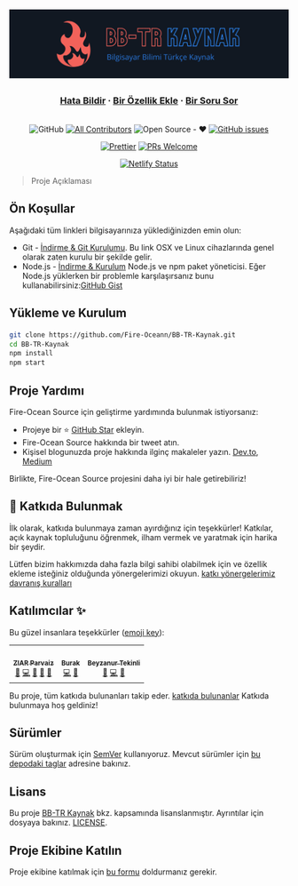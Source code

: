 <h1 align="center">
  <a href="https://bb-tr-kaynak.netlify.app/"><img src="./static/img/slash-introducing.png" alt="Bilgisayar Bilimi Türkçe Kaynak"></a>
</h1>

<h3 align="center">
  <a href="https://github.com/Fire-Oceann/BB-TR-Kaynak/issues/new?assignees=&labels=bug&template=bug_report.yml&title=">Hata Bildir</a>
  <span> · </span>
  <a href="https://github.com/Fire-Oceann/BB-TR-Kaynak/issues/new?assignees=&labels=feature+request&template=feature_request.yml&title=">Bir Özellik Ekle</a>
  <span> · </span>
  <a href="https://github.com/Fire-Oceann/BB-TR-Kaynak/discussions">Bir Soru Sor</a>
</h3>

<div align="center">
<br />
<a herf="./LICENSE"><img alt="GitHub" src="https://img.shields.io/github/license/Fire-Oceann/BB-TR-Kaynak?style=for-the-badge"/></a>
<!-- ALL-CONTRIBUTORS-BADGE:START - Do not remove or modify this section -->
<a href="https://img.shields.io/badge/all_contributors-0-orange.svg?style=for-the-badge"><img alt="All Contributors" src="https://img.shields.io/badge/all_contributors-2-orange.svg?style=for-the-badge"/></a>
<!-- ALL-CONTRIBUTORS-BADGE:END -->
<a herf=".URL_"><img alt="Open Source - ❤️" src="https://img.shields.io/badge/Open_Source-❤️-00d59b?style=for-the-badge"/></a>
<a href="https://github.com/Fire-Oceann/BB-TR-Kaynak/issues"><img alt="GitHub issues" src="https://img.shields.io/github/issues-raw/Fire-Oceann/BB-TR-Kaynak?color=%23F2625A&style=for-the-badge"/></a>

<a href="https://prettier.io/"><img src="https://img.shields.io/badge/code%20style-prettier-%23d971de?style=for-the-badge" alt="Prettier" /></a>
<a href="https://github.com/Fire-Oceann/BB-TR-Kaynak/pulls"><img src="https://img.shields.io/badge/PRs-welcome-brightgreen.svg?style=for-the-badge" alt="PRs Welcome" /></a>

[![Netlify Status](https://api.netlify.com/api/v1/badges/2ee8c37e-6b55-44b0-b0e5-ec6663e7ddca/deploy-status)](https://app.netlify.com/sites/bb-tr-kaynak/deploys)

</div>

> Proje Açıklaması

## Ön Koşullar

Aşağıdaki tüm linkleri bilgisayarınıza yüklediğinizden emin olun:

- Git - [İndirme & Git Kurulumu](https://git-scm.com/downloads). Bu link OSX ve Linux cihazlarında genel olarak zaten kurulu bir şekilde gelir.
- Node.js - [İndirme & Kurulum](https://nodejs.org/en/download/) Node.js ve npm paket yöneticisi. Eğer Node.js yüklerken bir problemle karşılaşırsanız bunu kullanabilirsiniz:[GitHub Gist](https://gist.github.com/isaacs/579814)

## Yükleme ve Kurulum

```bash
git clone https://github.com/Fire-Oceann/BB-TR-Kaynak.git
cd BB-TR-Kaynak
npm install
npm start
```

## Proje Yardımı

Fire-Ocean Source için geliştirme yardımında bulunmak istiyorsanız:

- Projeye bir ⭐️ [GitHub Star](https://github.com/Fire-Oceann/BB-TR-Kaynak) ekleyin.
- Fire-Ocean Source hakkında bir tweet atın.
- Kişisel blogunuzda proje hakkında ilginç makaleler yazın. [Dev.to](https://dev.to/), [Medium](https://medium.com/)

Birlikte, Fire-Ocean Source projesini daha iyi bir hale getirebiliriz!

## 🤝 Katkıda Bulunmak

İlk olarak, katkıda bulunmaya zaman ayırdığınız için teşekkürler! Katkılar, açık kaynak topluluğunu öğrenmek, ilham vermek ve yaratmak için harika bir şeydir.

Lütfen bizim hakkımızda daha fazla bilgi sahibi olabilmek için ve özellik ekleme isteğiniz olduğunda yönergelerimizi okuyun. [katkı yönergelerimiz](CONTRIBUTING.md) [davranış kuralları](CODE_OF_CONDUCT.md)

## Katılımcılar ✨

Bu güzel insanlara teşekkürler ([emoji key](https://allcontributors.org/docs/en/emoji-key)):

<!-- ALL-CONTRIBUTORS-LIST:START - Do not remove or modify this section -->
<!-- prettier-ignore-start -->
<!-- markdownlint-disable -->

<table>
  <tr>
    <td align="center"><a href="https://github.com/ziarparvaiz"><img src="https://avatars.githubusercontent.com/u/50423368?v=4?s=100" width="100px;" alt=""/><br /><sub><b>ZIAR Parvaiz</b></sub></a><br /><a href="https://github.com/Fire-Oceann/BB-TR-Kaynak/issues?q=author%3Aziarparvaiz" title="Bug reports">🐛</a> <a href="https://github.com/Fire-Oceann/BB-TR-Kaynak/commits?author=ziarparvaiz" title="Code">💻</a> <a href="#design-ziarparvaiz" title="Design">🎨</a> <a href="https://github.com/Fire-Oceann/BB-TR-Kaynak/commits?author=ziarparvaiz" title="Documentation">📖</a> <a href="#ideas-ziarparvaiz" title="Ideas, Planning, & Feedback">🤔</a> </td>
    <td align="center"><a href="https://github.com/Burak-Atak"><img src="https://avatars.githubusercontent.com/u/71793345?v=4?s=100" width="100px;" alt=""/><br /><sub><b>Burak</b></sub></a><br /><a href="https://github.com/Fire-Oceann/BB-TR-Kaynak/commits?author=Burak-Atak" title="Code">💻</a> <a href="https://github.com/Fire-Oceann/BB-TR-Kaynak/commits?author=Burak-Atak" title="Documentation">📖</a></td>
    <td align="center"><a href="https://medium.com/@beyzatekinli"><img src="https://avatars.githubusercontent.com/u/64313175?v=4?s=100" width="100px;" alt=""/><br /><sub><b>Beyzanur Tekinli</b></sub></a><br /><a href="#blog-b-tekinli" title="Blogposts">📝</a> <a href="https://github.com/Fire-Oceann/BB-TR-Kaynak/commits?author=b-tekinli" title="Code">💻</a> <a href="https://github.com/Fire-Oceann/BB-TR-Kaynak/commits?author=b-tekinli" title="Documentation">📖</a></td>
  </tr>
</table>

<!-- markdownlint-restore -->
<!-- prettier-ignore-end -->

<!-- ALL-CONTRIBUTORS-LIST:END -->

Bu proje, tüm katkıda bulunanları takip eder. [katkıda bulunanlar](https://github.com/all-contributors/all-contributors) Katkıda bulunmaya hoş geldiniz!

## Sürümler

Sürüm oluşturmak için [SemVer](https://semver.org/) kullanıyoruz. Mevcut sürümler için [bu depodaki taglar](https://github.com/Fire-Oceann/BB-TR-Kaynak/tags) adresine bakınız.

## Lisans

Bu proje [BB-TR Kaynak](https://github.com/Fire-Oceann) bkz. kapsamında lisanslanmıştır. Ayrıntılar için dosyaya bakınız. [LICENSE](./LICENSE).

## Proje Ekibine Katılın

Proje ekibine katılmak için [bu formu](https://2ao4nlhmuns.typeform.com/to/p5MR2HBC) doldurmanız gerekir.

